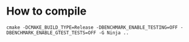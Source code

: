 # How to compile

`cmake -DCMAKE_BUILD_TYPE=Release -DBENCHMARK_ENABLE_TESTING=OFF -DBENCHMARK_ENABLE_GTEST_TESTS=OFF -G Ninja ..`
